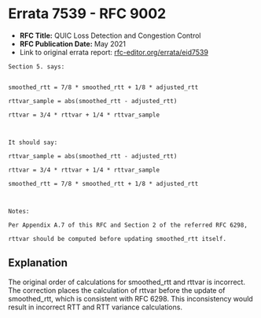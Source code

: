 # Errata 7539 - RFC 9002

- **RFC Title:** QUIC Loss Detection and Congestion Control
- **RFC Publication Date:** May 2021
- Link to original errata report: [rfc-editor.org/errata/eid7539](https://www.rfc-editor.org/errata/eid7539)

```
Section 5. says:


smoothed_rtt = 7/8 * smoothed_rtt + 1/8 * adjusted_rtt
rttvar_sample = abs(smoothed_rtt - adjusted_rtt)
rttvar = 3/4 * rttvar + 1/4 * rttvar_sample


It should say:

rttvar_sample = abs(smoothed_rtt - adjusted_rtt)
rttvar = 3/4 * rttvar + 1/4 * rttvar_sample
smoothed_rtt = 7/8 * smoothed_rtt + 1/8 * adjusted_rtt


Notes:

Per Appendix A.7 of this RFC and Section 2 of the referred RFC 6298,
rttvar should be computed before updating smoothed_rtt itself.
```

## Explanation

The original order of calculations for smoothed_rtt and rttvar is incorrect. The correction places the calculation of rttvar before the update of smoothed_rtt, which is consistent with RFC 6298. This inconsistency would result in incorrect RTT and RTT variance calculations.
